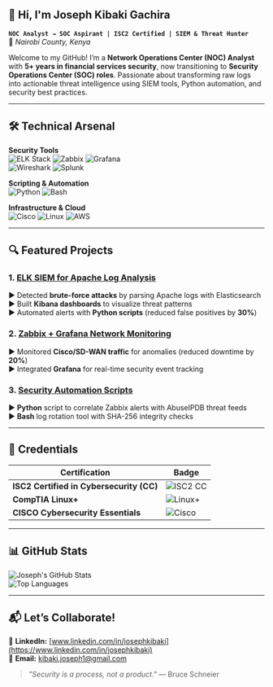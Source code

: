 ## 👋 Hi, I'm Joseph Kibaki Gachira  
**`NOC Analyst → SOC Aspirant | ISC2 Certified | SIEM & Threat Hunter`**  
📍 *Nairobi County, Kenya*  

Welcome to my GitHub! I’m a **Network Operations Center (NOC) Analyst** with **5+ years in financial services security**, now transitioning to **Security Operations Center (SOC) roles**. Passionate about transforming raw logs into actionable threat intelligence using SIEM tools, Python automation, and security best practices.  

---

## 🛠️ Technical Arsenal  

**Security Tools**  
![ELK Stack](https://img.shields.io/badge/ELK-005571?logo=elasticstack&logoColor=white) ![Zabbix](https://img.shields.io/badge/Zabbix-D30000?logo=zabbix&logoColor=white) ![Grafana](https://img.shields.io/badge/Grafana-F46800?logo=grafana&logoColor=white)  
![Wireshark](https://img.shields.io/badge/Wireshark-1679A7?logo=wireshark&logoColor=white) ![Splunk](https://img.shields.io/badge/Splunk-000000?logo=splunk)  

**Scripting & Automation**  
![Python](https://img.shields.io/badge/Python-3776AB?logo=python&logoColor=white) ![Bash](https://img.shields.io/badge/Bash-4EAA25?logo=gnubash&logoColor=white)  

**Infrastructure & Cloud**  
![Cisco](https://img.shields.io/badge/Cisco-1BA0D7?logo=cisco&logoColor=white) ![Linux](https://img.shields.io/badge/Linux-FCC624?logo=linux&logoColor=black) ![AWS](https://img.shields.io/badge/AWS-232F3E?logo=amazonaws&logoColor=white)  

---

## 🔍 Featured Projects  

### 1. [ELK SIEM for Apache Log Analysis](https://github.com/jkibs/elk-siem)  
▶ Detected **brute-force attacks** by parsing Apache logs with Elasticsearch  
▶ Built **Kibana dashboards** to visualize threat patterns   
▶ Automated alerts with **Python scripts** (reduced false positives by **30%**)  

### 2. [Zabbix + Grafana Network Monitoring](https://github.com/jkibs/zabbix-monitoring)  
▶ Monitored **Cisco/SD-WAN traffic** for anomalies (reduced downtime by **20%**)  
▶ Integrated **Grafana** for real-time security event tracking  

### 3. [Security Automation Scripts](https://github.com/jkibs/security-scripts)  
▶ **Python** script to correlate Zabbix alerts with AbuseIPDB threat feeds  
▶ **Bash** log rotation tool with SHA-256 integrity checks  

---

## 📜 Credentials  
| Certification | Badge |  
|--------------|-------|  
| **ISC2 Certified in Cybersecurity (CC)** | ![ISC2 CC](https://img.shields.io/badge/ISC2_CC-FFD43B?logo=isc2&logoColor=black) |  
| **CompTIA Linux+** | ![Linux+](https://img.shields.io/badge/CompTIA_Linux+-E95420?logo=linux&logoColor=white) |  
| **CISCO Cybersecurity Essentials** | ![Cisco](https://img.shields.io/badge/Cisco-1BA0D7?logo=cisco&logoColor=white) |  

---

## 📊 GitHub Stats  
![Joseph's GitHub Stats](https://github-readme-stats.vercel.app/api?username=jkibs&show_icons=true&theme=radical&hide_border=true&count_private=true)  
![Top Languages](https://github-readme-stats.vercel.app/api/top-langs/?username=jkibs&layout=compact&theme=radical&hide_border=true)  

---

## 📬 Let’s Collaborate!  
🔗 **LinkedIn:** [www.linkedin.com/in/josephkibaki](https://www.linkedin.com/in/josephkibaki)  
📧 **Email:** [kibaki.joseph1@gmail.com](mailto:kibaki.joseph1@gmail.com)  
 

> *"Security is a process, not a product."* — Bruce Schneier  

